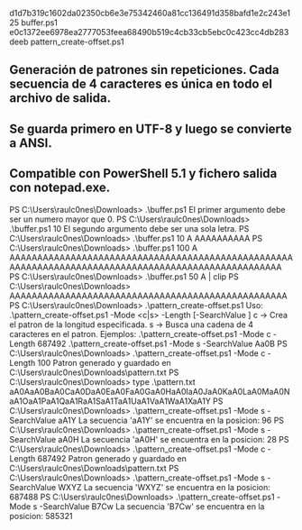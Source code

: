 d1d7b319c1602da02350cb6e3e75342460a81cc136491d358bafd1e2c243e125  buffer.ps1
e0c1372ee6978ea2777053feea68490b519c4cb33cb5ebc0c423cc4db283deeb  pattern_create-offset.ps1

## Generación de patrones sin repeticiones. Cada secuencia de 4 caracteres es única en todo el archivo de salida.
## Se guarda primero en UTF-8 y luego se convierte a ANSI.
## Compatible con PowerShell 5.1 y fichero salida con notepad.exe.

PS C:\Users\raulc0nes\Downloads> .\buffer.ps1
El primer argumento debe ser un numero mayor que 0.
PS C:\Users\raulc0nes\Downloads> .\buffer.ps1 10
El segundo argumento debe ser una sola letra.
PS C:\Users\raulc0nes\Downloads> .\buffer.ps1 10 A
AAAAAAAAAA
PS C:\Users\raulc0nes\Downloads> .\buffer.ps1 100 A
AAAAAAAAAAAAAAAAAAAAAAAAAAAAAAAAAAAAAAAAAAAAAAAAAAAAAAAAAAAAAAAAAAAAAAAAAAAAAAAAAAAAAAAAAAAAAAAAAAAA
PS C:\Users\raulc0nes\Downloads> .\buffer.ps1 50 A | clip
PS C:\Users\raulc0nes\Downloads> AAAAAAAAAAAAAAAAAAAAAAAAAAAAAAAAAAAAAAAAAAAAAAAAAA
PS C:\Users\raulc0nes\Downloads> .\pattern_create-offset.ps1
Uso: .\pattern_create-offset.ps1 -Mode <c|s> -Length <longitud> [-SearchValue <cadena>]
  c -> Crea el patron de la longitud especificada.
  s -> Busca una cadena de 4 caracteres en el patron.
Ejemplos:
  .\pattern_create-offset.ps1 -Mode c -Length 687492
  .\pattern_create-offset.ps1 -Mode s -SearchValue Aa0B
PS C:\Users\raulc0nes\Downloads> .\pattern_create-offset.ps1 -Mode c -Length 100
Patron generado y guardado en C:\Users\raulc0nes\Downloads\pattern.txt
PS C:\Users\raulc0nes\Downloads> type .\pattern.txt
aA0AaA0BaA0CaA0DaA0EaA0FaA0GaA0HaA0IaA0JaA0KaA0LaA0MaA0NaA1OaA1PaA1QaA1RaA1SaA1TaA1UaA1VaA1WaA1XaA1Y
PS C:\Users\raulc0nes\Downloads> .\pattern_create-offset.ps1 -Mode s -SearchValue aA1Y
La secuencia 'aA1Y' se encuentra en la posicion: 96
PS C:\Users\raulc0nes\Downloads> .\pattern_create-offset.ps1 -Mode s -SearchValue aA0H
La secuencia 'aA0H' se encuentra en la posicion: 28
PS C:\Users\raulc0nes\Downloads> .\pattern_create-offset.ps1 -Mode c -Length 687492
Patron generado y guardado en C:\Users\raulc0nes\Downloads\pattern.txt
PS C:\Users\raulc0nes\Downloads> .\pattern_create-offset.ps1 -Mode s -SearchValue WXYZ
La secuencia 'WXYZ' se encuentra en la posicion: 687488
PS C:\Users\raulc0nes\Downloads> .\pattern_create-offset.ps1 -Mode s -SearchValue B7Cw
La secuencia 'B7Cw' se encuentra en la posicion: 585321

